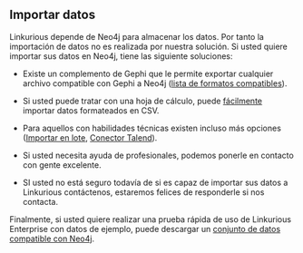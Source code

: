 ## Importar datos

Linkurious depende de Neo4j para almacenar los datos. Por tanto la importación de datos no es realizada por nuestra solución. Si usted quiere importar sus datos en Neo4j, tiene las siguiente soluciones:

* Existe un complemento de Gephi que le permite exportar cualquier archivo compatible con Gephi a Neo4j ([lista de formatos compatibles](http://gephi.org/users/supported-graph-formats/)).

* Si usted puede tratar con una hoja de cálculo, puede [fácilmente](http://blog.neo4j.org/2013/03/importing-data-into-neo4j-spreadsheet.html) importar datos formateados en CSV.

* Para aquellos con habilidades técnicas existen incluso más opciones ([Importar en lote](https://github.com/jexp/batch-import), [Conector Talend](https://github.com/Zenika/talend-neo4j-connector)).

* Si usted necesita ayuda de profesionales, podemos ponerle en contacto con gente excelente.

* SI usted no está seguro todavía de si es capaz de importar sus datos a Linkurious contáctenos, estaremos felices de responderle si nos contacta.

Finalmente, si usted quiere realizar una prueba rápida de uso de Linkurious Enterprise con datos de ejemplo, puede descargar un [conjunto de datos compatible con Neo4j](http://neo4j.com/developer/guide-example-data/).
